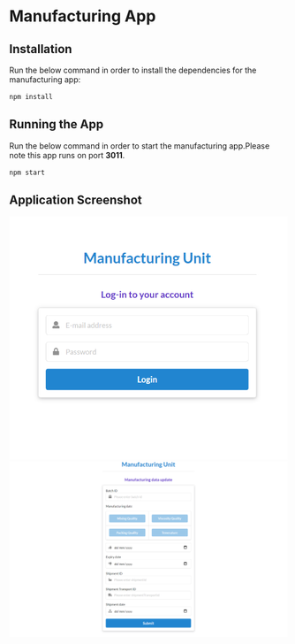 # Manufacturing App
## Installation
Run the below command in order to install the dependencies for the manufacturing app:
```sh
npm install 
```
## Running the App
Run the below command in order to start the manufacturing app.Please note this app runs on port **3011**.
```sh
npm start 
```


## Application Screenshot

![Output](/images/manufacturingapp/screenshot1.png)
![Output](/images/manufacturingapp/screenshot2.png)